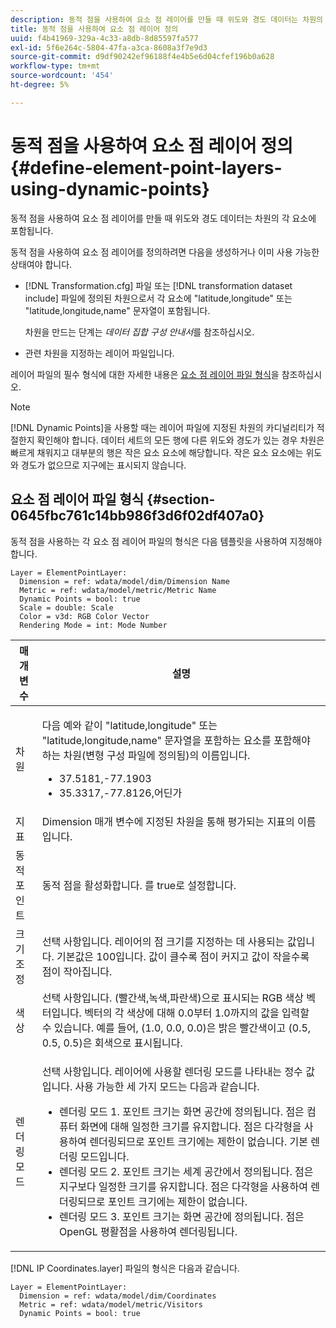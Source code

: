 ```yaml
---
description: 동적 점을 사용하여 요소 점 레이어를 만들 때 위도와 경도 데이터는 차원의 각 요소에 포함됩니다.
title: 동적 점을 사용하여 요소 점 레이어 정의
uuid: f4b41969-329a-4c33-a8db-8d85597fa577
exl-id: 5f6e264c-5804-47fa-a3ca-8608a3f7e9d3
source-git-commit: d9df90242ef96188f4e4b5e6d04cfef196b0a628
workflow-type: tm+mt
source-wordcount: '454'
ht-degree: 5%

---
```


# 동적 점을 사용하여 요소 점 레이어 정의{#define-element-point-layers-using-dynamic-points}

동적 점을 사용하여 요소 점 레이어를 만들 때 위도와 경도 데이터는 차원의 각 요소에 포함됩니다.

동적 점을 사용하여 요소 점 레이어를 정의하려면 다음을 생성하거나 이미 사용 가능한 상태여야 합니다.

* [!DNL Transformation.cfg] 파일 또는 [!DNL transformation dataset include] 파일에 정의된 차원으로서 각 요소에 &quot;latitude,longitude&quot; 또는 &quot;latitude,longitude,name&quot; 문자열이 포함됩니다.

   차원을 만드는 단계는 *데이터 집합 구성 안내서*&#x200B;를 참조하십시오.

* 관련 차원을 지정하는 레이어 파일입니다.

레이어 파일의 필수 형식에 대한 자세한 내용은 [요소 점 레이어 파일 형식](../../../../home/c-get-started/c-im-layers/c-elmt-pt-layers/c-elmt-pt-dyn-pts.md#section-0645fbc761c14bb986f3d6f02df407a0)을 참조하십시오.

>[!NOTE]
>
>[!DNL Dynamic Points]을 사용할 때는 레이어 파일에 지정된 차원의 카디널리티가 적절한지 확인해야 합니다. 데이터 세트의 모든 행에 다른 위도와 경도가 있는 경우 차원은 빠르게 채워지고 대부분의 행은 작은 요소 요소에 해당합니다. 작은 요소 요소에는 위도와 경도가 없으므로 지구에는 표시되지 않습니다.

## 요소 점 레이어 파일 형식 {#section-0645fbc761c14bb986f3d6f02df407a0}

동적 점을 사용하는 각 요소 점 레이어 파일의 형식은 다음 템플릿을 사용하여 지정해야 합니다.

```
Layer = ElementPointLayer:
  Dimension = ref: wdata/model/dim/Dimension Name
  Metric = ref: wdata/model/metric/Metric Name
  Dynamic Points = bool: true
  Scale = double: Scale
  Color = v3d: RGB Color Vector
  Rendering Mode = int: Mode Number
```

<table id="table_8756BDCC49F447C0855BA64BC0078A0C"> 
 <thead> 
  <tr> 
   <th colname="col1" class="entry"> 매개 변수 </th> 
   <th colname="col2" class="entry"> 설명 </th> 
  </tr> 
 </thead>
 <tbody> 
  <tr> 
   <td colname="col1"> 차원 </td> 
   <td colname="col2"> <p>다음 예와 같이 "latitude,longitude" 또는 "latitude,longitude,name" 문자열을 포함하는 요소를 포함해야 하는 차원(변형 구성 파일에 정의됨)의 이름입니다. 
     <ul id="ul_CC12F05459C640F5AB3C295932B04F83"> 
      <li id="li_9023CFA04A0F407E9DF0E1A4D71BB18C">37.5181,-77.1903 </li> 
      <li id="li_F002AB3AB98049A4AF1588B51167C7FA">35.3317,-77.8126,어딘가 </li> 
     </ul> </p> </td> 
  </tr> 
  <tr> 
   <td colname="col1"> 지표 </td> 
   <td colname="col2"> Dimension 매개 변수에 지정된 차원을 통해 평가되는 지표의 이름입니다. </td> 
  </tr> 
  <tr> 
   <td colname="col1"> 동적 포인트 </td> 
   <td colname="col2"> 동적 점을 활성화합니다. 를 true로 설정합니다. </td> 
  </tr> 
  <tr> 
   <td colname="col1"> 크기 조정 </td> 
   <td colname="col2"> 선택 사항입니다. 레이어의 점 크기를 지정하는 데 사용되는 값입니다. 기본값은 100입니다. 값이 클수록 점이 커지고 값이 작을수록 점이 작아집니다. </td> 
  </tr> 
  <tr> 
   <td colname="col1"> 색상 </td> 
   <td colname="col2"> 선택 사항입니다. (빨간색,녹색,파란색)으로 표시되는 RGB 색상 벡터입니다. 벡터의 각 색상에 대해 0.0부터 1.0까지의 값을 입력할 수 있습니다. 예를 들어, (1.0, 0.0, 0.0)은 밝은 빨간색이고 (0.5, 0.5, 0.5)은 회색으로 표시됩니다. </td> 
  </tr> 
  <tr> 
   <td colname="col1"> 렌더링 모드 </td> 
   <td colname="col2"> <p>선택 사항입니다. 레이어에 사용할 렌더링 모드를 나타내는 정수 값입니다. 사용 가능한 세 가지 모드는 다음과 같습니다. 
     <ul id="ul_C7A74B9B085741C8B7116E4F110DF830"> 
      <li id="li_75CC2BE35C594B6895F743A1967A2E07">렌더링 모드 1. 포인트 크기는 화면 공간에 정의됩니다. 점은 컴퓨터 화면에 대해 일정한 크기를 유지합니다. 점은 다각형을 사용하여 렌더링되므로 포인트 크기에는 제한이 없습니다. 기본 렌더링 모드입니다. </li> 
      <li id="li_5B19C5B0F59548E28DCE7F7CD319E210">렌더링 모드 2. 포인트 크기는 세계 공간에서 정의됩니다. 점은 지구보다 일정한 크기를 유지합니다. 점은 다각형을 사용하여 렌더링되므로 포인트 크기에는 제한이 없습니다. </li> 
      <li id="li_DF0C9AEFE82642C9BD5AEA79770D2896">렌더링 모드 3. 포인트 크기는 화면 공간에 정의됩니다. 점은 OpenGL 평활점을 사용하여 렌더링됩니다. </li> 
     </ul> </p> </td> 
  </tr> 
 </tbody> 
</table>

[!DNL IP Coordinates.layer] 파일의 형식은 다음과 같습니다.

```
Layer = ElementPointLayer:
  Dimension = ref: wdata/model/dim/Coordinates
  Metric = ref: wdata/model/metric/Visitors
  Dynamic Points = bool: true
```

